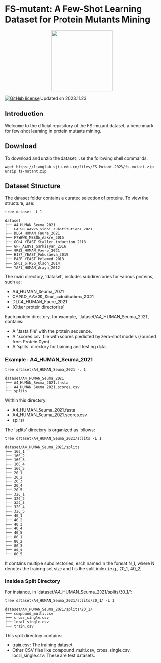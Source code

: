 # FS-mutant: A Few-Shot Learning Dataset for Protein Mutants Mining

<div align="center">
    <a href="https://github.com/ginnmelich/fs-mutant/">
        <img width="200px" height="auto" src="https://github.com/ginnmelich/fs-mutant/blob/main/band.png">
    </a>
</div>

[![GitHub license](https://img.shields.io/github/license/ginnmelich/fs-mutant)](https://github.com/ginnmelich/fs-mutant/blob/main/LICENSE)
Updated on 2023.11.23

## Introduction

Welcome to the official repository of the FS-mutant dataset, a benchmark for few-shot learning in protein mutants mining.

## Download

To download and unzip the dataset, use the following shell commands:
```shell
wget https://lianglab.sjtu.edu.cn/files/FS-Mutant-2023/fs-mutant.zip
unzip fs-mutant.zip
```

## Dataset Structure

The dataset folder contains a curated selection of proteins. To view the structure, use:
```shell
tree dataset -L 1

dataset
├── A4_HUMAN_Seuma_2021
├── CAPSD_AAV2S_Sinai_substitutions_2021
├── DLG4_HUMAN_Faure_2021
├── F7YBW8_MESOW_Aakre_2015
├── GCN4_YEAST_Staller_induction_2018
├── GFP_AEQVI_Sarkisyan_2016
├── GRB2_HUMAN_Faure_2021
├── HIS7_YEAST_Pokusaeva_2019
├── PABP_YEAST_Melamed_2013
├── SPG1_STRSG_Olson_2014
└── YAP1_HUMAN_Araya_2012
```

The main directory, 'dataset', includes subdirectories for various proteins, such as:
- A4_HUMAN_Seuma_2021
- CAPSD_AAV2S_Sinai_substitutions_2021
- DLG4_HUMAN_Faure_2021
- [Other protein directories]

Each protein directory, for example, 'dataset/A4_HUMAN_Seuma_2021', contains:

- A '.fasta file' with the protein sequence.
- A '.scores.csv' file with scores predicted by zero-shot models (sourced from Protein Gym).
- A 'splits' directory for training and testing data.

### Example : A4_HUMAN_Seuma_2021
```shell
tree dataset/A4_HUMAN_Seuma_2021 -L 1

dataset/A4_HUMAN_Seuma_2021
├── A4_HUMAN_Seuma_2021.fasta
├── A4_HUMAN_Seuma_2021.scores.csv
└── splits
```

Within this directory:

- A4_HUMAN_Seuma_2021.fasta
- A4_HUMAN_Seuma_2021.scores.csv
- splits/

The 'splits' directory is organized as follows:

```shell
tree dataset/A4_HUMAN_Seuma_2021/splits -L 1

dataset/A4_HUMAN_Seuma_2021/splits
├── 160_1
├── 160_2
├── 160_3
├── 160_4
├── 160_5
├── 20_1
├── 20_2
├── 20_3
├── 20_4
├── 20_5
├── 320_1
├── 320_2
├── 320_3
├── 320_4
├── 320_5
├── 40_1
├── 40_2
├── 40_3
├── 40_4
├── 40_5
├── 80_1
├── 80_2
├── 80_3
├── 80_4
└── 80_5
```

It contains multiple subdirectories, each named in the format N_I, where N denotes the training set size and I is the split index (e.g., 20_1, 40_2).

### Inside a Split Directory

For instance, in 'dataset/A4_HUMAN_Seuma_2021/splits/20_1/':
```
tree dataset/A4_HUMAN_Seuma_2021/splits/20_1/ -L 1

dataset/A4_HUMAN_Seuma_2021/splits/20_1/
├── compound_multi.csv
├── cross_single.csv
├── local_single.csv
└── train.csv
```

This split directory contains:
- train.csv: The training dataset.
- Other CSV files like compound_multi.csv, cross_single.csv, local_single.csv: These are test datasets.